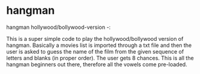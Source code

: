 # hangman
hangman hollywood/bollywood-version -: 

This is a super simple code to play the hollywood/bollywood version of hangman. Basically a movies list is imported through a txt file and then the user is asked to guess the name of the film from the given sequence of letters and blanks (in proper order). The user gets 8 chances. This is all the hangman beginners out there, therefore all the vowels come pre-loaded.

